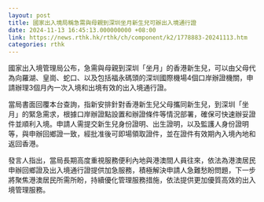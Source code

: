 ```yaml
---
layout: post
title: 國家出入境局稱急需與母親到深圳坐月新生兒可辦出入境通行證
date: 2024-11-13 16:45:13.000000000 +08:00
link: https://news.rthk.hk/rthk/ch/component/k2/1778883-20241113.htm
categories: rthk
---
```


國家出入境管理局公布，急需與母親到深圳「坐月」的香港新生兒，可以由父母代為向羅湖、皇崗、蛇口、以及包括福永碼頭的深圳國際機場4個口岸辦證機關，申請辦理3個月內一次入境和出境有效的出入境通行證。

當局書面回覆本台查詢，指新安排針對香港新生兒父母攜同新生兒，到深圳「坐月」的緊急需求，根據口岸辦證點設置和辦證條件等情況部署，確保可快速辦妥證件並順利入境。申請人需提交新生兒身份證明、出生證明，以及監護人身份證明等，與申辦回鄉證一致，經批准後可即場領取證件，並在證件有效期內入境內地和返回香港。

發言人指出，當局長期高度重視服務便利內地與港澳間人員往來，依法為港澳居民申辦回鄉證及出入境通行證提供加急服務，積極解決申請人急難愁盼問題，下一步將聚焦港澳居民所需所盼，持續優化管理服務措施，依法提供更加優質高效的出入境管理服務。
